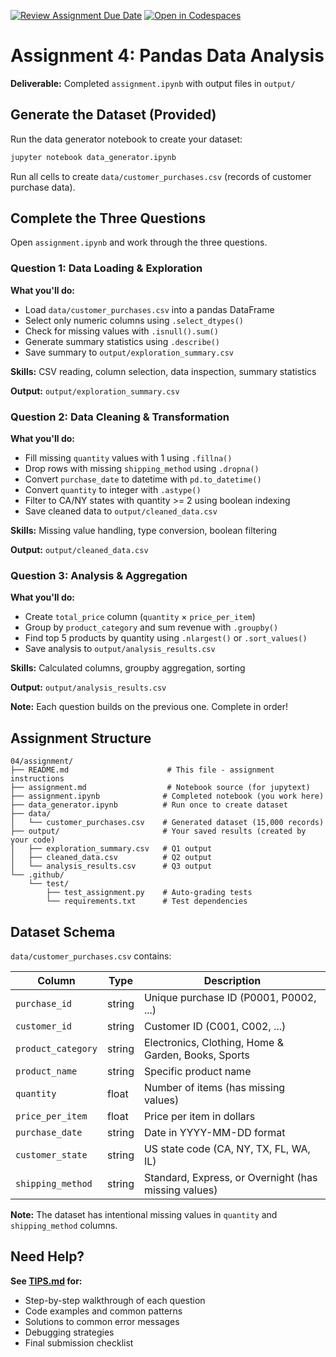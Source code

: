 [![Review Assignment Due Date](https://classroom.github.com/assets/deadline-readme-button-22041afd0340ce965d47ae6ef1cefeee28c7c493a6346c4f15d667ab976d596c.svg)](https://classroom.github.com/a/-8Ns6P8q)
[![Open in Codespaces](https://classroom.github.com/assets/launch-codespace-2972f46106e565e64193e422d61a12cf1da4916b45550586e14ef0a7c637dd04.svg)](https://classroom.github.com/open-in-codespaces?assignment_repo_id=20978210)
# Assignment 4: Pandas Data Analysis

**Deliverable:** Completed `assignment.ipynb` with output files in `output/`

## Generate the Dataset (Provided)

Run the data generator notebook to create your dataset:

```bash
jupyter notebook data_generator.ipynb
```

Run all cells to create `data/customer_purchases.csv` (records of customer purchase data).

## Complete the Three Questions

Open `assignment.ipynb` and work through the three questions.

### Question 1: Data Loading & Exploration

**What you'll do:**

- Load `data/customer_purchases.csv` into a pandas DataFrame
- Select only numeric columns using `.select_dtypes()`
- Check for missing values with `.isnull().sum()`
- Generate summary statistics using `.describe()`
- Save summary to `output/exploration_summary.csv`

**Skills:** CSV reading, column selection, data inspection, summary statistics

**Output:** `output/exploration_summary.csv`

### Question 2: Data Cleaning & Transformation

**What you'll do:**

- Fill missing `quantity` values with 1 using `.fillna()`
- Drop rows with missing `shipping_method` using `.dropna()`
- Convert `purchase_date` to datetime with `pd.to_datetime()`
- Convert `quantity` to integer with `.astype()`
- Filter to CA/NY states with quantity >= 2 using boolean indexing
- Save cleaned data to `output/cleaned_data.csv`

**Skills:** Missing value handling, type conversion, boolean filtering

**Output:** `output/cleaned_data.csv`

### Question 3: Analysis & Aggregation

**What you'll do:**

- Create `total_price` column (`quantity` × `price_per_item`)
- Group by `product_category` and sum revenue with `.groupby()`
- Find top 5 products by quantity using `.nlargest()` or `.sort_values()`
- Save analysis to `output/analysis_results.csv`

**Skills:** Calculated columns, groupby aggregation, sorting

**Output:** `output/analysis_results.csv`

**Note:** Each question builds on the previous one. Complete in order!

## Assignment Structure

```
04/assignment/
├── README.md                      # This file - assignment instructions
├── assignment.md                  # Notebook source (for jupytext)
├── assignment.ipynb              # Completed notebook (you work here)
├── data_generator.ipynb          # Run once to create dataset
├── data/
│   └── customer_purchases.csv    # Generated dataset (15,000 records)
├── output/                       # Your saved results (created by your code)
│   ├── exploration_summary.csv   # Q1 output
│   ├── cleaned_data.csv          # Q2 output
│   └── analysis_results.csv      # Q3 output
└── .github/
    └── test/
        ├── test_assignment.py    # Auto-grading tests
        └── requirements.txt      # Test dependencies
```

## Dataset Schema

`data/customer_purchases.csv` contains:

| Column | Type | Description |
|--------|------|-------------|
| `purchase_id` | string | Unique purchase ID (P0001, P0002, ...) |
| `customer_id` | string | Customer ID (C001, C002, ...) |
| `product_category` | string | Electronics, Clothing, Home & Garden, Books, Sports |
| `product_name` | string | Specific product name |
| `quantity` | float | Number of items (has missing values) |
| `price_per_item` | float | Price per item in dollars |
| `purchase_date` | string | Date in YYYY-MM-DD format |
| `customer_state` | string | US state code (CA, NY, TX, FL, WA, IL) |
| `shipping_method` | string | Standard, Express, or Overnight (has missing values) |

**Note:** The dataset has intentional missing values in `quantity` and `shipping_method` columns.

## Need Help?

**See [TIPS.md](TIPS.md) for:**

- Step-by-step walkthrough of each question
- Code examples and common patterns
- Solutions to common error messages
- Debugging strategies
- Final submission checklist
